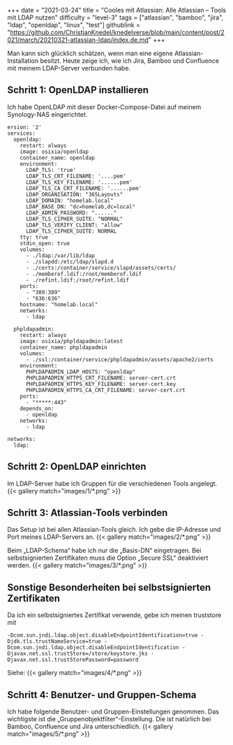 +++
date = "2021-03-24"
title = "Cooles mit Atlassian: Alle Atlassian – Tools mit LDAP nutzen"
difficulty = "level-3"
tags = ["atlassian", "bamboo", "jira", "ldap", "openldap", "linux", "test"]
githublink = "https://github.com/ChristianKnedel/knedelverse/blob/main/content/post/2021/march/20210321-atlassian-ldap/index.de.md"
+++

Man kann sich glücklich schätzen, wenn man eine eigene Atlassian-Installation besitzt. Heute zeige ich, wie ich Jira, Bamboo und Confluence mit meinem LDAP-Server verbunden habe.

## Schritt 1: OpenLDAP installieren
Ich habe OpenLDAP mit dieser Docker-Compose-Datei auf meinem Synology-NAS eingerichtet.
```
ersion: '2'
services:
  openldap:
    restart: always
    image: osixia/openldap
    container_name: openldap
    environment:
      LDAP_TLS: 'true'
      LDAP_TLS_CRT_FILENAME: '....pem'
      LDAP_TLS_KEY_FILENAME: '......pem'
      LDAP_TLS_CA_CRT_FILENAME: '......pem'
      LDAP_ORGANISATION: "365Layouts"
      LDAP_DOMAIN: "homelab.local"
      LDAP_BASE_DN: "dc=homelab,dc=local"
      LDAP_ADMIN_PASSWORD: "......"
      LDAP_TLS_CIPHER_SUITE: "NORMAL"
      LDAP_TLS_VERIFY_CLIENT: "allow"
      LDAP_TLS_CIPHER_SUITE: NORMAL
    tty: true
    stdin_open: true
    volumes:
      - ./ldap:/var/lib/ldap
      - ./slapdd:/etc/ldap/slapd.d
      - ./certs:/container/service/slapd/assets/certs/
      - ./memberof.ldif:/root/memberof.ldif
      - ./refint.ldif:/root/refint.ldif
    ports:
      - "389:389"
      - "636:636"
    hostname: "homelab.local"
    networks:
      - ldap

  phpldapadmin:
    restart: always
    image: osixia/phpldapadmin:latest
    container_name: phpldapadmin
    volumes:
      - ./ssl:/container/service/phpldapadmin/assets/apache2/certs
    environment:
      PHPLDAPADMIN_LDAP_HOSTS: "openldap"
      PHPLDAPADMIN_HTTPS_CRT_FILENAME: server-cert.crt
      PHPLDAPADMIN_HTTPS_KEY_FILENAME: server-cert.key
      PHPLDAPADMIN_HTTPS_CA_CRT_FILENAME: server-cert.crt
    ports:
      - "*****:443"
    depends_on:
      - openldap
    networks:
      - ldap

networks:
  ldap:
```

## Schritt 2: OpenLDAP einrichten
Im LDAP-Server habe ich Gruppen für die verschiedenen Tools angelegt.
{{< gallery match="images/1/*.png" >}}

## Schritt 3: Atlassian-Tools verbinden
Das Setup ist bei allen Atlassian-Tools gleich. Ich gebe die IP-Adresse und Port meines LDAP-Servers an.
{{< gallery match="images/2/*.png" >}}

Beim „LDAP-Schema“ habe ich nur die „Basis-DN“ eingetragen. Bei selbstsignierten Zertifikaten muss die Option „Secure SSL“ deaktiviert werden.
{{< gallery match="images/3/*.png" >}}

## Sonstige Besonderheiten bei selbstsignierten Zertifikaten
Da ich ein selbstsigniertes Zertifikat verwende, gebe ich meinen truststore mit 
```
-Dcom.sun.jndi.ldap.object.disableEndpointIdentification=true -Djdk.tls.trustNameService=true -Dcom.sun.jndi.ldap.object.disableEndpointIdentification -Djavax.net.ssl.trustStore=/store/keystore.jks -Djavax.net.ssl.trustStorePassword=password
```

Siehe:
{{< gallery match="images/4/*.png" >}}

## Schritt 4: Benutzer- und Gruppen-Schema
Ich habe folgende Benutzer- und Gruppen-Einstellungen genommen. Das wichtigste ist die „Gruppenobjektfilter“-Einstellung. Die ist natürlich bei Bamboo, Confluence und Jira unterschiedlich.
{{< gallery match="images/5/*.png" >}}